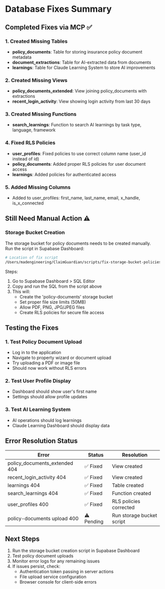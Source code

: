 # Database Fixes Summary

## Completed Fixes via MCP ✅

### 1. Created Missing Tables
- **policy_documents**: Table for storing insurance policy document metadata
- **document_extractions**: Table for AI-extracted data from documents
- **learnings**: Table for Claude Learning System to store AI improvements

### 2. Created Missing Views
- **policy_documents_extended**: View joining policy_documents with extractions
- **recent_login_activity**: View showing login activity from last 30 days

### 3. Created Missing Functions
- **search_learnings**: Function to search AI learnings by task type, language, framework

### 4. Fixed RLS Policies
- **user_profiles**: Fixed policies to use correct column name (user_id instead of id)
- **policy_documents**: Added proper RLS policies for user document access
- **learnings**: Added policies for authenticated access

### 5. Added Missing Columns
- Added to user_profiles: first_name, last_name, email, x_handle, is_x_connected

## Still Need Manual Action ⚠️

### Storage Bucket Creation
The storage bucket for policy documents needs to be created manually. Run the script in Supabase Dashboard:

```bash
# Location of fix script
/Users/madengineering/ClaimGuardian/scripts/fix-storage-bucket-policies.sql
```

Steps:
1. Go to Supabase Dashboard > SQL Editor
2. Copy and run the SQL from the script above
3. This will:
   - Create the 'policy-documents' storage bucket
   - Set proper file size limits (50MB)
   - Allow PDF, PNG, JPG/JPEG files
   - Create RLS policies for secure file access

## Testing the Fixes

### 1. Test Policy Document Upload
- Log in to the application
- Navigate to property wizard or document upload
- Try uploading a PDF or image file
- Should now work without RLS errors

### 2. Test User Profile Display
- Dashboard should show user's first name
- Settings should allow profile updates

### 3. Test AI Learning System
- AI operations should log learnings
- Claude Learning Dashboard should display data

## Error Resolution Status

| Error | Status | Resolution |
|-------|--------|-----------|
| policy_documents_extended 404 | ✅ Fixed | View created |
| recent_login_activity 404 | ✅ Fixed | View created |
| learnings 404 | ✅ Fixed | Table created |
| search_learnings 404 | ✅ Fixed | Function created |
| user_profiles 400 | ✅ Fixed | RLS policies corrected |
| policy-documents upload 400 | ⚠️ Pending | Run storage bucket script |

## Next Steps

1. Run the storage bucket creation script in Supabase Dashboard
2. Test policy document uploads
3. Monitor error logs for any remaining issues
4. If issues persist, check:
   - Authentication token passing in server actions
   - File upload service configuration
   - Browser console for client-side errors
